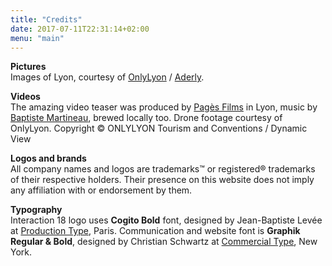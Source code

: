 ```yaml
---
title: "Credits"
date: 2017-07-11T22:31:14+02:00
menu: "main"
---
```


**Pictures**  
Images of Lyon, courtesy of [OnlyLyon](http://www.onlylyon.com/en/) / [Aderly](https://www.aderly.com).

**Videos**  
The amazing video teaser was produced by [Pagès Films](http://www.pages-films.com) in Lyon, music by [Baptiste Martineau](https://www.baptistemartineau.com), brewed locally too. Drone footage courtesy of OnlyLyon. Copyright © ONLYLYON Tourism and Conventions / Dynamic View

**Logos and brands**  
All company names and logos are trademarks™ or registered® trademarks of their respective holders. Their presence on this website does not imply any affiliation with or endorsement by them.

**Typography**  
Interaction 18 logo uses **Cogito Bold** font, designed by Jean-Baptiste Levée at [Production Type](#), Paris. Communication and website font is **Graphik Regular & Bold**, designed by Christian Schwartz at [Commercial Type](https://commercialtype.com/), New York.
